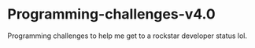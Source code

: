 # Programming-challenges-v4.0
Programming challenges to help me get to a rockstar developer status lol. 
